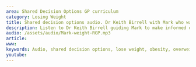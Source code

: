 ```yaml
---
area: Shared Decision Options GP curriculum
category: Losing Weight
title: Shared decision options audio. Dr Keith Birrell with Mark who wants to lose weight
description: Listen to Dr Keith Birrell guiding Mark to make informed decisions to help him lose weight
audio: /assets/audio/Mark-weight-RGP.mp3
article: 
www: 
keywords: Audio, shared decision options, lose weight, obesity, overweight, slimming, informed decision, low GI index, low GI diet, fast diet, five and two diet, 5 and 2 diet, Mediterranean diet, activity, activity monitor, pedometer, Health app
youtube:
--- 
```


